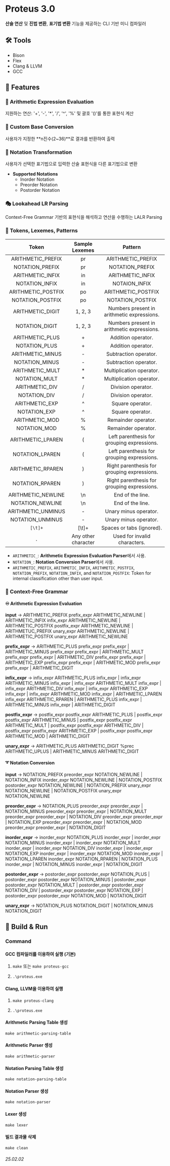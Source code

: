 # Proteus 3.0

**산술 연산** 및 **진법 변환**, **표기법 변환** 기능을 제공하는 CLI 기반 미니 컴파일러

## 🛠️ Tools

- Bison
- Flex
- Clang & LLVM
- GCC

## 🌟 Features

### 🧮 Arithmetic Expression Evaluation

지원하는 연산: '+', '-', '*', '/', '^', '%' 및 괄호 '()'를 통한 표현식 계산

### 🔢 Custom Base Conversion

사용자가 지정한 **n진수(2~36)**로 결과를 반환하여 출력

### 🔄 Notation Transformation

사용자가 선택한 표기법으로 입력한 산술 표현식을 다른 표기법으로 변환

- **Supported Notations**
  - Inorder Notation
  - Preorder Notation
  - Postorder Notation

### 🎭 Lookahead LR Parsing

Context-Free Grammar 기반의 표현식을 해석하고 연산을 수행하는 LALR Parsing 

### 🔑 Tokens, Lexemes, Patterns

| **Token** | **Sample Lexemes** | **Pattern** |
|:-----:|:-----:|:-----:|
| ARITHMETIC_PREFIX | pr | ARITHMETIC_PREFIX |
| NOTATION_PREFIX | pr | NOTATION_PREFIX |
| ARITHMETIC_INFIX | in | ARITHMETIC_INFIX |
| NOTATION_INFIX | in | NOTAION_INFIX |
| ARITHMETIC_POSTFIX | po | ARITHMETIC_POSTFIX |
| NOTATION_POSTFIX | po | NOTATION_POSTFIX |
| ARITHMETIC_DIGIT | 1, 2, 3 | Numbers present in arithmetic expressions. |
| NOTATION_DIGIT | 1, 2, 3 | Numbers present in arithmetic expressions. |
| ARITHMETIC_PLUS | + | Addition operator. |
| NOTATION_PLUS | + | Addition operator. |
| ARITHMETIC_MINUS | - | Subtraction operator. |
| NOTATION_MINUS | - | Subtraction operator. |
| ARITHMETIC_MULT | * | Multiplication operator. |
| NOTATION_MULT | * | Multiplication operator. |
| ARITHMETIC_DIV | / | Division operator. |
| NOTATION_DIV | / | Division operator. |
| ARITHMETIC_EXP | ^ | Square operator. |
| NOTATION_EXP | ^ | Square operator. |
| ARITHMETIC_MOD | % | Remainder operator. |
| NOTATION_MOD | % | Remainder operator. |
| ARITHMETIC_LPAREN | ( | Left parenthesis for grouping expressions. |
| NOTATION_LPAREN | ( | Left parenthesis for grouping expressions. |
| ARITHMETIC_RPAREN | ) | Right parenthesis for grouping expressions. |
| NOTATION_RPAREN | ) | Right parenthesis for grouping expressions. |
| ARITHMETIC_NEWLINE | \n | End of the line. |
| NOTATION_NEWLINE | \n | End of the line. |
| ARITHMETIC_UNMINUS | - | Unary minus operator. |
| NOTATION_UNMINUS | - | Unary minus operator. |
| `[\t]+` | [\t]+ | Spaces or tabs (ignored). |
| `.` | Any other character | Used for invalid characters. |

- `ARITHMETIC_`: **Arithmetic Expression Evaluation Parser**에서 사용.
- `NOTATION_`: **Notation Conversion Parser**에서 사용.
- `ARITHMETIC_PREFIX`, `ARITHMETIC_INFIX`, `ARITHMETIC_POSTFIX`, `NOTATION_PREFIX`, `NOTATION_INFIX`, and `NOTATION_POSTFIX`: Token for internal classification other than user input.

### 📜 Context-Free Grammar

#### ♾️ Arithmetic Expression Evaluation

**input** -> ARITHMETIC_PREFIX prefix_expr ARITHMETIC_NEWLINE | ARITHMETIC_INFIX infix_expr ARITHMETIC_NEWLINE | ARITHMETIC_POSTFIX postfix_expr ARITHMETIC_NEWLINE | ARITHMETUC_PREFIX unary_expr ARITHMETIC_NEWLINE | ARITHMETIC_POSTFIX unary_expr ARITHMETIC_NEWLINE

**prefix_expr** -> ARITHMETIC_PLUS prefix_expr prefix_expr | ARITHMETIC_MINUS prefix_expr prefix_expr | ARITHMETIC_MULT prefix_expr prefix_expr | ARITHMETIC_DIV prefix_expr prefix_expr | ARITHMETIC_EXP prefix_expr prefix_expr | ARITHMETIC_MOD prefix_expr prefix_expr | ARITHMETIC_DIGIT

**infix_expr** -> infix_expr ARITHMETIC_PLUS infix_expr | infix_expr ARITHMETIC_MINUS infix_expr | infix_expr ARITHMETIC_MULT infix_expr | infix_expr ARITHMETIC_DIV infix_expr | infix_expr ARITHMETIC_EXP infix_expr | infix_expr ARITHMETIC_MOD infix_expr | ARITHMETIC_LPAREN infix_expr ARITHMETIC_RPAREN | ARITHMETIC_PLUS infix_expr | ARITHMETIC_MINUS infix_expr | ARITHMETIC_DIGIT

**postfix_expr** -> postfix_expr postfix_expr ARITHMETIC_PLUS | postfix_expr postfix_expr ARITHMETIC_MINUS | postfix_expr postfix_expr ARITHMETIC_MULT | postfix_expr postfix_expr ARITHMETIC_DIV | postfix_expr postfix_expr ARITHMETIC_EXP | postfix_expr postfix_expr ARITHMETIC_MOD | ARITHMETIC_DIGIT

**unary_expr** -> ARITHMETIC_PLUS ARITHMETIC_DIGIT %prec ARITHMETIC_UPLUS | ARITHMETIC_MINUS ARITHMETIC_DIGIT

#### ➰ Notation Conversion

**input** -> NOTATION_PREFIX preorder_expr NOTATION_NEWLINE | NOTATION_INFIX inorder_expr NOTATION_NEWLINE | NOTATION_POSTFIX postorder_expr NOTATION_NEWLINE | NOTATION_PREFIX unary_expr NOTATION_NEWLINE | NOTATION_POSTFIX unary_expr NOTATION_NEWLINE

**preorder_expr** -> NOTATION_PLUS preorder_expr preorder_expr | NOTATION_MINUS preorder_expr preorder_expr | NOTATION_MULT preorder_expr preorder_expr | NOTATION_DIV preorder_expr preorder_expr | NOTATION_EXP preorder_expr preorder_expr | NOTATION_MOD preorder_expr preorder_expr | NOTATION_DIGIT

**inorder_expr** -> inorder_expr NOTATION_PLUS inorder_expr | inorder_expr NOTATION_MINUS inorder_expr | inorder_expr NOTATION_MULT inorder_expr | inorder_expr NOTATION_DIV inorder_expr | inorder_expr NOTATION_EXP inorder_expr | inorder_expr NOTATION_MOD inorder_expr | NOTATION_LPAREN inorder_expr NOTATION_RPAREN | NOTATION_PLUS inorder_expr | NOTATION_MINUS inorder_expr | NOTATION_DIGIT

**postorder_expr** -> postorder_expr postorder_expr NOTATION_PLUS | postorder_expr postorder_expr NOTATION_MINUS | postorder_expr postorder_expr NOTATION_MULT | postorder_expr postorder_expr NOTATION_DIV | postorder_expr postorder_expr NOTATION_EXP | postorder_expr postorder_expr NOTATION_MOD | NOTATION_DIGIT

**unary_expr** -> NOTATION_PLUS NOTATION_DIGIT | NOTATION_MINUS NOTATION_DIGIT

## 🚀 Build & Run

### Command

#### GCC 컴파일러를 이용하여 실행 (기본)

1. `make` 또는 `make proteus-gcc`

2. `.\proteus.exe`

#### Clang, LLVM을 이용하여 실행

1. `make proteus-clang`

2. `.\proteus.exe`

#### Arithmetic Parsing Table 생성

`make arithmetic-parsing-table`

#### Arithmetic Parser 셍성

`make arithmetic-parser`

#### Notation Parsing Table 생성

`make notation-parsing-table`

#### Notation Parser 생성

`make notation-parser`

#### Lexer 생성

`make lexer`

#### 빌드 결과물 삭제

`make clean`

###### 25.02.02
